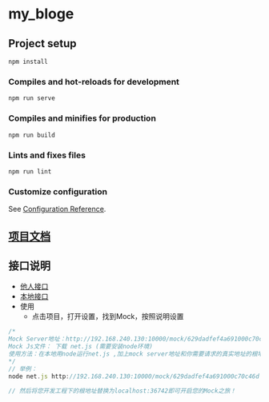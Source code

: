 # my_bloge

## Project setup
```
npm install
```

### Compiles and hot-reloads for development
```
npm run serve
```

### Compiles and minifies for production
```
npm run build
```

### Lints and fixes files
```
npm run lint
```

### Customize configuration
See [Configuration Reference](https://cli.vuejs.org/config/).

## [项目文档](https://doc.toimc.com/web/#/2/42)

## 接口说明
- [他人接口](http://www.toimc.com:10040/html/web/controller/public/public.html#5d0666bebaa920000bb519b1)
- [本地接口](http://192.168.240.130:10000/mock/629dadfef4a691000c70c46d)
- 使用
  - 点击项目，打开设置，找到Mock，按照说明设置
```js
/*
Mock Server地址：http://192.168.240.130:10000/mock/629dadfef4a691000c70c46d
Mock Js文件： 下载 net.js (需要安装node环境)
使用方法：在本地用node运行net.js ,加上mock server地址和你需要请求的真实地址的根地址，当您的接口文档的状态为开发完成的时候，net.js不会去请求mock server地址而去请求真实地址
*/
// 举例：
node net.js http://192.168.240.130:10000/mock/629dadfef4a691000c70c46d http://localhost:3000

// 然后将您开发工程下的根地址替换为localhost:36742即可开启您的Mock之旅！
```
